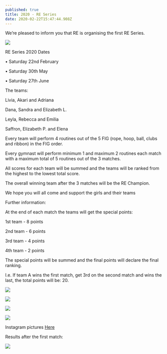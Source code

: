 ```yaml
---
published: true
title: 2020 - RE Series
date: 2020-02-22T15:47:44.908Z
---
```

We’re pleased to inform you that RE is organising the first RE Series.

![](/assets/img_4056.png)

RE Series 2020 Dates



• Saturday 22nd February

• Saturday 30th May

• Saturday 27th June





The teams:



Livia, Akari and Adriana



Dana, Sandra and Elizabeth L.



Leyla, Rebecca and Emilia



Saffron, Elizabeth P. and Elena





Every team will perform 4 routines out of the 5 FIG (rope, hoop, ball, clubs and ribbon) in the FIG order.



Every gymnast will perform minimum 1 and maximum 2 routines each match with a maximum total of 5 routines out of the 3 matches. 



All scores for each team will be summed and the teams will be ranked from the highest to the lowest total score.

The overall winning team after the 3 matches will be the RE Champion.





We hope you will all come and support the girls  and their teams



Further information:

At the end of each match the teams will get the special points:



1st team - 8 points

2nd team - 6 points

3rd team - 4 points

4th team - 2 points



The special points will be summed and the final points will declare the final ranking.



I.e. If team A wins the first match, get 3rd on the second match and wins the last, the total points will be: 20.



![](/assets/8eff49f8-6f8c-4832-af7c-2922ef4ada85.jpg)

![](/assets/img_4080.png)

![](/assets/img_4081.png)

![](/assets/img_4079.png)

Instagram pictures [Here](https://www.instagram.com/stories/highlights/17860370152730843/?hl=en)



Results after the first match:

![](/assets/img_4101.png)
